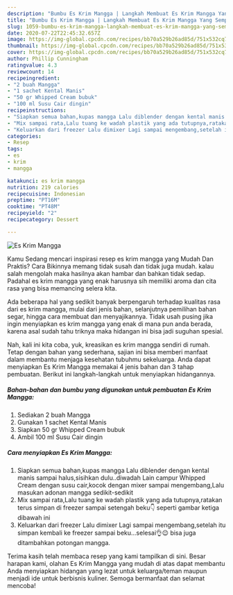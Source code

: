 ```yaml
---
description: "Bumbu Es Krim Mangga | Langkah Membuat Es Krim Mangga Yang Sempurna"
title: "Bumbu Es Krim Mangga | Langkah Membuat Es Krim Mangga Yang Sempurna"
slug: 1059-bumbu-es-krim-mangga-langkah-membuat-es-krim-mangga-yang-sempurna
date: 2020-07-22T22:45:32.657Z
image: https://img-global.cpcdn.com/recipes/bb70a529b26ad85d/751x532cq70/es-krim-mangga-foto-resep-utama.jpg
thumbnail: https://img-global.cpcdn.com/recipes/bb70a529b26ad85d/751x532cq70/es-krim-mangga-foto-resep-utama.jpg
cover: https://img-global.cpcdn.com/recipes/bb70a529b26ad85d/751x532cq70/es-krim-mangga-foto-resep-utama.jpg
author: Phillip Cunningham
ratingvalue: 4.3
reviewcount: 14
recipeingredient:
- "2 buah Mangga"
- "1 sachet Kental Manis"
- "50 gr Whipped Cream bubuk"
- "100 ml Susu Cair dingin"
recipeinstructions:
- "Siapkan semua bahan,kupas mangga Lalu diblender dengan kental manis sampai halus,sisihkan dulu..diwadah Lain campur Whipped Cream dengan susu cair,kocok dengan mixer sampai mengembang,Lalu masukan adonan mangga sedikit-sedikit"
- "Mix sampai rata,Lalu tuang ke wadah plastik yang ada tutupnya,ratakan terus simpan di freezer sampai setengah beku👇 seperti gambar ketiga dibawah ini"
- "Keluarkan dari freezer Lalu dimixer Lagi sampai mengembang,setelah itu simpan kembali ke freezer sampai beku...selesai👌😉 bisa juga ditambahkan potongan mangga."
categories:
- Resep
tags:
- es
- krim
- mangga

katakunci: es krim mangga 
nutrition: 219 calories
recipecuisine: Indonesian
preptime: "PT16M"
cooktime: "PT48M"
recipeyield: "2"
recipecategory: Dessert

---
```



![Es Krim Mangga](https://img-global.cpcdn.com/recipes/bb70a529b26ad85d/751x532cq70/es-krim-mangga-foto-resep-utama.jpg)

Kamu Sedang mencari inspirasi resep es krim mangga yang Mudah Dan Praktis? Cara Bikinnya memang tidak susah dan tidak juga mudah. kalau salah mengolah maka hasilnya akan hambar dan bahkan tidak sedap. Padahal es krim mangga yang enak harusnya sih memiliki aroma dan cita rasa yang bisa memancing selera kita.

Ada beberapa hal yang sedikit banyak berpengaruh terhadap kualitas rasa dari es krim mangga, mulai dari jenis bahan, selanjutnya pemilihan bahan segar, hingga cara membuat dan menyajikannya. Tidak usah pusing jika ingin menyiapkan es krim mangga yang enak di mana pun anda berada, karena asal sudah tahu triknya maka hidangan ini bisa jadi suguhan spesial.




Nah, kali ini kita coba, yuk, kreasikan es krim mangga sendiri di rumah. Tetap dengan bahan yang sederhana, sajian ini bisa memberi manfaat dalam membantu menjaga kesehatan tubuhmu sekeluarga. Anda dapat menyiapkan Es Krim Mangga memakai 4 jenis bahan dan 3 tahap pembuatan. Berikut ini langkah-langkah untuk menyiapkan hidangannya.

<!--inarticleads1-->

##### Bahan-bahan dan bumbu yang digunakan untuk pembuatan Es Krim Mangga:

1. Sediakan 2 buah Mangga
1. Gunakan 1 sachet Kental Manis
1. Siapkan 50 gr Whipped Cream bubuk
1. Ambil 100 ml Susu Cair dingin




<!--inarticleads2-->

##### Cara menyiapkan Es Krim Mangga:

1. Siapkan semua bahan,kupas mangga Lalu diblender dengan kental manis sampai halus,sisihkan dulu..diwadah Lain campur Whipped Cream dengan susu cair,kocok dengan mixer sampai mengembang,Lalu masukan adonan mangga sedikit-sedikit
1. Mix sampai rata,Lalu tuang ke wadah plastik yang ada tutupnya,ratakan terus simpan di freezer sampai setengah beku👇 seperti gambar ketiga dibawah ini
1. Keluarkan dari freezer Lalu dimixer Lagi sampai mengembang,setelah itu simpan kembali ke freezer sampai beku...selesai👌😉 bisa juga ditambahkan potongan mangga.




Terima kasih telah membaca resep yang kami tampilkan di sini. Besar harapan kami, olahan Es Krim Mangga yang mudah di atas dapat membantu Anda menyiapkan hidangan yang lezat untuk keluarga/teman maupun menjadi ide untuk berbisnis kuliner. Semoga bermanfaat dan selamat mencoba!
